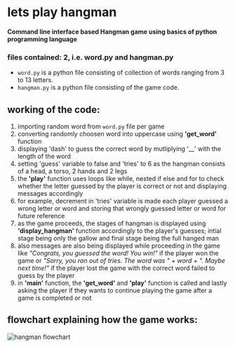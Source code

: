 # lets play hangman
 **Command line interface based Hangman game using basics of python programming language**
 ### files contained: 2, i.e. word.py and hangman.py
 * `word.py` is a python file consisting of collection of words ranging from 3 to 13 letters.
 * `hangman.py` is a python file consisting of the game code.
 ## working of the code:
 1) importing random word from `word.py` file per game
 2) converting randomly choosen word into uppercase using **'get_word'** function
 3) displaying 'dash' to guess the correct word by mutliplying '__' with the length of the word
 4) setting 'guess' variable to false and 'tries' to 6 as the hangman consists of a head, a torso, 2 hands and 2 legs
 5) the **'play'** function uses loops like while, nested if else and for to check whether the letter guessed by the player is correct or not and displaying messages accordingly
 6) for example, decrement in 'tries' variable is made each player guessed a wrong letter or word and storing that wrongly guessed letter or word for future reference
 7) as the game proceeds, the stages of hangman is displayed using **'display_hangman'** function accordingly to the player's guesses; intial stage being only the gallow and final stage being the full hanged man
 8) also messages are also being displayed while proceeding in the game like _"Congrats, you guessed the word! You win!"_ if the player won the game or _"Sorry, you ran out of tries. The word was " + word + ". Maybe next time!"_ if the player lost the game with the correct word failed to guess by the player
 9) in **'main'** function, the **'get_word'** and **'play'** function is called and lastly asking the player if they wants to continue playing the game after a game is completed or not
 ## flowchart explaining how the game works:
 ![hangman flowchart](https://user-images.githubusercontent.com/87925162/192241538-76af402f-0a5d-4935-83eb-b8460717bd2c.png)

 
